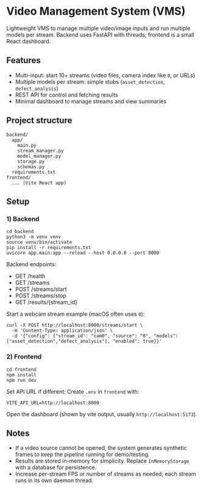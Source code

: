 # Video Management System (VMS)

Lightweight VMS to manage multiple video/image inputs and run multiple models per stream. Backend uses FastAPI with threads; frontend is a small React dashboard.

## Features
- Multi-input: start 10+ streams (video files, camera index like `0`, or URLs)
- Multiple models per stream: simple stubs (`asset_detection`, `defect_analysis`)
- REST API for control and fetching results
- Minimal dashboard to manage streams and view summaries

## Project structure
```
backend/
  app/
    main.py
    stream_manager.py
    model_manager.py
    storage.py
    schemas.py
  requirements.txt
frontend/
  ... (Vite React app)
```

## Setup

### 1) Backend
```
cd backend
python3 -m venv venv
source venv/bin/activate
pip install -r requirements.txt
uvicorn app.main:app --reload --host 0.0.0.0 --port 8000
```
Backend endpoints:
- GET /health
- GET /streams
- POST /streams/start
- POST /streams/stop
- GET /results/{stream_id}

Start a webcam stream example (macOS often uses `0`):
```
curl -X POST http://localhost:8000/streams/start \
  -H 'Content-Type: application/json' \
  -d '{"config": {"stream_id": "cam0", "source": "0", "models": ["asset_detection","defect_analysis"], "enabled": true}}'
```

### 2) Frontend
```
cd frontend
npm install
npm run dev
```
Set API URL if different:
Create `.env` in `frontend` with:
```
VITE_API_URL=http://localhost:8000
```

Open the dashboard (shown by vite output, usually `http://localhost:5173`).

## Notes
- If a video source cannot be opened, the system generates synthetic frames to keep the pipeline running for demo/testing.
- Results are stored in-memory for simplicity. Replace `InMemoryStorage` with a database for persistence.
- Increase per-stream FPS or number of streams as needed; each stream runs in its own daemon thread.
